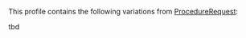 This profile contains the following variations from [ProcedureRequest](http://hl7.org/fhir/R4/ProcedureRequest):

tbd